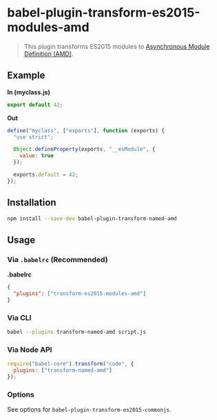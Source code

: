 # babel-plugin-transform-es2015-modules-amd

> This plugin transforms ES2015 modules to [Asynchronous Module Definition (AMD)](https://github.com/amdjs/amdjs-api).

## Example

**In (myclass.js)**

```javascript
export default 42;
```

**Out**

```javascript
define("myclass", ["exports"], function (exports) {
  "use strict";

  Object.defineProperty(exports, "__esModule", {
    value: true
  });

  exports.default = 42;
});
```

## Installation

```sh
npm install --save-dev babel-plugin-transform-named-amd
```

## Usage

### Via `.babelrc` (Recommended)

**.babelrc**

```json
{
  "plugins": ["transform-es2015-modules-amd"]
}
```

### Via CLI

```sh
babel --plugins transform-named-amd script.js
```

### Via Node API

```javascript
require("babel-core").transform("code", {
  plugins: ["transform-named-amd"]
});
```

### Options

See options for `babel-plugin-transform-es2015-commonjs`.